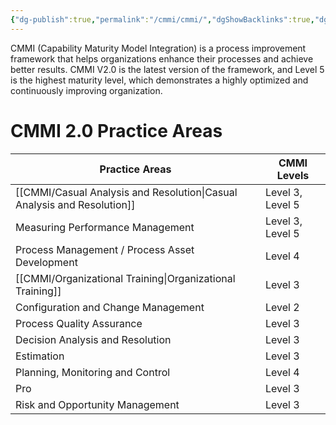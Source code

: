 ```yaml
---
{"dg-publish":true,"permalink":"/cmmi/cmmi/","dgShowBacklinks":true,"dgShowToc":true}
---
```



CMMI (Capability Maturity Model Integration) is a process improvement framework that helps organizations enhance their processes and achieve better results. CMMI V2.0 is the latest version of the framework, and Level 5 is the highest maturity level, which demonstrates a highly optimized and continuously improving organization.

# CMMI 2.0 Practice Areas

| Practice Areas                                 | CMMI Levels      |
| ---------------------------------------------- | ---------------- |
| [[CMMI/Casual Analysis and Resolution\|Casual Analysis and Resolution]]             | Level 3, Level 5 |
| Measuring Performance Management               | Level 3, Level 5 |
| Process Management / Process Asset Development | Level 4          |
| [[CMMI/Organizational Training\|Organizational Training]]                    | Level 3          |
| Configuration and Change Management            | Level 2          |
| Process Quality Assurance                      | Level 3          |
| Decision Analysis and Resolution               | Level 3          |
| Estimation                                     | Level 3          |
| Planning, Monitoring and Control               | Level 4          |
| Pro| Level 3|
|Risk and Opportunity Management                | Level 3                                                          |                  |


